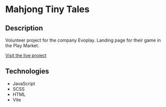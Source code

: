 # Mahjong Tiny Tales

## Description

Volunteer project for the company Evoplay. Landing page for their game in the Play Market.

[Visit the live project](https://maxsimjsdeveloper.github.io/Mahjong-Tiny-Tales/) <!-- Вставте реальне посилання на задеплоєний сайт -->

## Technologies

- JavaScript
- SCSS
- HTML
- Vite
